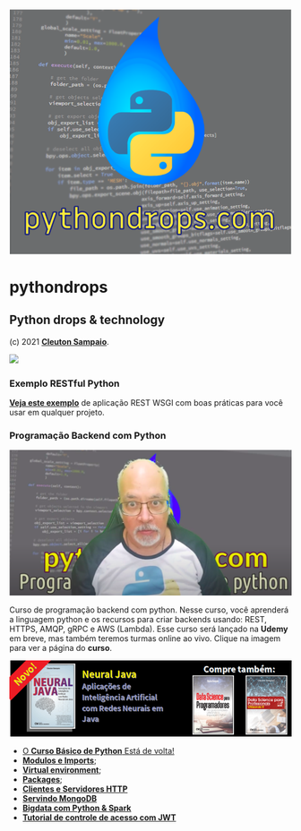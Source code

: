 ![](./logo.png)
# pythondrops
## Python drops &amp; technology

(c) 2021 [**Cleuton Sampaio**](https://github.com/cleuton).

![](./new.png)
### Exemplo RESTful Python
[**Veja este exemplo**](./restful_python/) de aplicação REST WSGI com boas práticas para você usar em qualquer projeto. 

### Programação Backend com Python

[![](./backend.png)](https://www.udemy.com/course/programacao-backend-com-python/?referralCode=66FCB81EBF2D08B0FF7D)

Curso de programação backend com python. Nesse curso, você aprenderá a linguagem python e os recursos para criar backends usando: REST, HTTPS, AMQP, gRPC e AWS (Lambda). Esse curso será lançado na **Udemy** em breve, mas também teremos turmas online ao vivo. 
Clique na imagem para ver a página do **curso**.

[![](./banner_livros2.png)](https://www.lcm.com.br/site/#livros/busca?term=cleuton)

- [O **Curso Básico de Python** Está de volta!](./curso)
- [**Modulos e Imports**](./modulos_imports);
- [**Virtual environment**](./virtual_environment);
- [**Packages**](./packages);
- [**Clientes e Servidores HTTP**](./clientes_servidores)
- [**Servindo MongoDB**](./servindo_mongodb)
- [**Bigdata com Python & Spark**](./bigdata)
- [**Tutorial de controle de acesso com JWT**](https://github.com/cleuton/jwt/blob/master/README.md)
